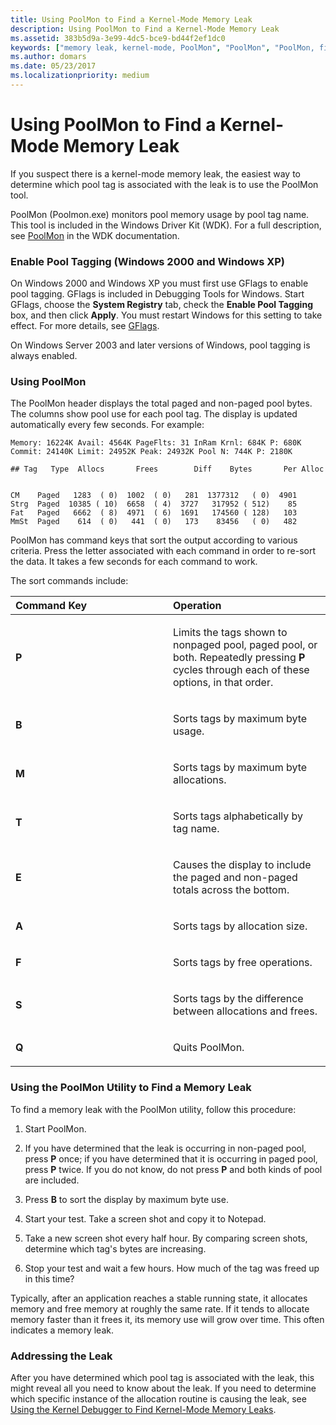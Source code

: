 ```yaml
---
title: Using PoolMon to Find a Kernel-Mode Memory Leak
description: Using PoolMon to Find a Kernel-Mode Memory Leak
ms.assetid: 383b5d9a-3e99-4dc5-bce9-bd44f2ef1dc0
keywords: ["memory leak, kernel-mode, PoolMon", "PoolMon", "PoolMon, finding a memory leak"]
ms.author: domars
ms.date: 05/23/2017
ms.localizationpriority: medium
---
```


# Using PoolMon to Find a Kernel-Mode Memory Leak


If you suspect there is a kernel-mode memory leak, the easiest way to determine which pool tag is associated with the leak is to use the PoolMon tool.

PoolMon (Poolmon.exe) monitors pool memory usage by pool tag name. This tool is included in the Windows Driver Kit (WDK). For a full description, see [PoolMon](https://go.microsoft.com/fwlink/p/?linkid=122776) in the WDK documentation.

### <span id="enable_pool_tagging__windows_2000_and_windows_xp_"></span><span id="ENABLE_POOL_TAGGING__WINDOWS_2000_AND_WINDOWS_XP_"></span>Enable Pool Tagging (Windows 2000 and Windows XP)

On Windows 2000 and Windows XP you must first use GFlags to enable pool tagging. GFlags is included in Debugging Tools for Windows. Start GFlags, choose the **System Registry** tab, check the **Enable Pool Tagging** box, and then click **Apply**. You must restart Windows for this setting to take effect. For more details, see [GFlags](gflags.md).

On Windows Server 2003 and later versions of Windows, pool tagging is always enabled.

### <span id="using_poolmon"></span><span id="USING_POOLMON"></span>Using PoolMon

The PoolMon header displays the total paged and non-paged pool bytes. The columns show pool use for each pool tag. The display is updated automatically every few seconds. For example:

```dbgcmd
Memory: 16224K Avail: 4564K PageFlts: 31 InRam Krnl: 684K P: 680K
Commit: 24140K Limit: 24952K Peak: 24932K Pool N: 744K P: 2180K

## Tag   Type  Allocs       Frees        Diff    Bytes       Per Alloc


CM    Paged   1283  ( 0)  1002  ( 0)   281  1377312   ( 0)  4901
Strg  Paged  10385 ( 10)  6658  ( 4)  3727   317952 ( 512)    85
Fat   Paged   6662  ( 8)  4971  ( 6)  1691   174560 ( 128)   103
MmSt  Paged    614  ( 0)   441  ( 0)   173    83456   ( 0)   482 
```

PoolMon has command keys that sort the output according to various criteria. Press the letter associated with each command in order to re-sort the data. It takes a few seconds for each command to work.

The sort commands include:

<table>
<colgroup>
<col width="50%" />
<col width="50%" />
</colgroup>
<thead>
<tr class="header">
<th align="left">Command Key</th>
<th align="left">Operation</th>
</tr>
</thead>
<tbody>
<tr class="odd">
<td align="left"><p><strong>P</strong></p></td>
<td align="left"><p>Limits the tags shown to nonpaged pool, paged pool, or both. Repeatedly pressing <strong>P</strong> cycles through each of these options, in that order.</p></td>
</tr>
<tr class="even">
<td align="left"><p><strong>B</strong></p></td>
<td align="left"><p>Sorts tags by maximum byte usage.</p></td>
</tr>
<tr class="odd">
<td align="left"><p><strong>M</strong></p></td>
<td align="left"><p>Sorts tags by maximum byte allocations.</p></td>
</tr>
<tr class="even">
<td align="left"><p><strong>T</strong></p></td>
<td align="left"><p>Sorts tags alphabetically by tag name.</p></td>
</tr>
<tr class="odd">
<td align="left"><p><strong>E</strong></p></td>
<td align="left"><p>Causes the display to include the paged and non-paged totals across the bottom.</p></td>
</tr>
<tr class="even">
<td align="left"><p><strong>A</strong></p></td>
<td align="left"><p>Sorts tags by allocation size.</p></td>
</tr>
<tr class="odd">
<td align="left"><p><strong>F</strong></p></td>
<td align="left"><p>Sorts tags by free operations.</p></td>
</tr>
<tr class="even">
<td align="left"><p><strong>S</strong></p></td>
<td align="left"><p>Sorts tags by the difference between allocations and frees.</p></td>
</tr>
<tr class="odd">
<td align="left"><p><strong>Q</strong></p></td>
<td align="left"><p>Quits PoolMon.</p></td>
</tr>
</tbody>
</table>

 

### <span id="using_the_poolmon_utility_to_find_a_memory_leak"></span><span id="USING_THE_POOLMON_UTILITY_TO_FIND_A_MEMORY_LEAK"></span>Using the PoolMon Utility to Find a Memory Leak

To find a memory leak with the PoolMon utility, follow this procedure:

1.  Start PoolMon.

2.  If you have determined that the leak is occurring in non-paged pool, press **P** once; if you have determined that it is occurring in paged pool, press **P** twice. If you do not know, do not press **P** and both kinds of pool are included.

3.  Press **B** to sort the display by maximum byte use.

4.  Start your test. Take a screen shot and copy it to Notepad.

5.  Take a new screen shot every half hour. By comparing screen shots, determine which tag's bytes are increasing.

6.  Stop your test and wait a few hours. How much of the tag was freed up in this time?

Typically, after an application reaches a stable running state, it allocates memory and free memory at roughly the same rate. If it tends to allocate memory faster than it frees it, its memory use will grow over time. This often indicates a memory leak.

### <span id="addressing_the_leak"></span><span id="ADDRESSING_THE_LEAK"></span>Addressing the Leak

After you have determined which pool tag is associated with the leak, this might reveal all you need to know about the leak. If you need to determine which specific instance of the allocation routine is causing the leak, see [Using the Kernel Debugger to Find Kernel-Mode Memory Leaks](using-the-kernel-debugger-to-find-a-kernel-mode-memory-leak.md).

 

 





